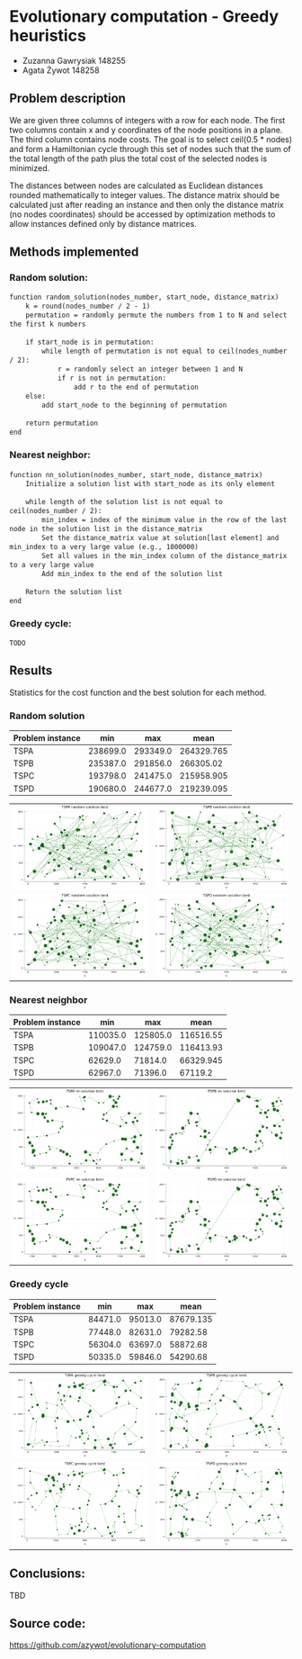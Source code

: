 # Evolutionary computation - Greedy heuristics
- Zuzanna Gawrysiak 148255
- Agata Żywot 148258

## Problem description
We are given three columns of integers with a row for each node. The first two columns contain x and y coordinates of the node positions in a plane. The third column contains node costs. The goal is to select ceil(0.5 * nodes)  and form a Hamiltonian cycle through this set of nodes such that the
sum of the total length of the path plus the total cost of the selected nodes is minimized.

The distances between nodes are calculated as Euclidean distances rounded mathematically to integer values. The distance matrix should be calculated just after reading an instance and then only the distance matrix (no nodes coordinates) should be accessed by optimization methods to allow
instances defined only by distance matrices.

## Methods implemented 
### Random solution:
```
function random_solution(nodes_number, start_node, distance_matrix)
    k = round(nodes_number / 2 - 1)
    permutation = randomly permute the numbers from 1 to N and select the first k numbers

    if start_node is in permutation:
        while length of permutation is not equal to ceil(nodes_number / 2):
            r = randomly select an integer between 1 and N
            if r is not in permutation:
                add r to the end of permutation
    else:
        add start_node to the beginning of permutation

    return permutation
end
```
### Nearest neighbor:
```
function nn_solution(nodes_number, start_node, distance_matrix)
    Initialize a solution list with start_node as its only element

    while length of the solution list is not equal to ceil(nodes_number / 2):
        min_index = index of the minimum value in the row of the last node in the solution list in the distance_matrix
        Set the distance_matrix value at solution[last element] and min_index to a very large value (e.g., 1000000)
        Set all values in the min_index column of the distance_matrix to a very large value
        Add min_index to the end of the solution list

    Return the solution list
end

```
### Greedy cycle:
```
TODO
```

## Results
Statistics for the cost function and the best solution for each method. 
### Random solution
| Problem instance | min         | max         | mean        | 
| -----------      | ----------- | ----------- | ----------- |
| TSPA             | 238699.0    | 293349.0    | 264329.765  |
| TSPB             | 235387.0    | 291856.0    | 266305.02   |
| TSPC             | 193798.0    | 241475.0    | 215958.905  |
| TSPD             | 190680.0    | 244677.0    | 219239.095  |



| | |
|:-------------------------:|:-------------------------:|
|![Alt text](image.png)| ![Alt text](image-1.png)|
|![Alt text](image-2.png)| ![Alt text](image-3.png)|

### Nearest neighbor
| Problem instance | min         | max         | mean        | 
| -----------      | ----------- | ----------- | ----------- |
| TSPA             | 110035.0    | 125805.0    | 116516.55   |
| TSPB             | 109047.0    | 124759.0    | 116413.93   |
| TSPC             | 62629.0     | 71814.0     | 66329.945   |
| TSPD             | 62967.0     | 71396.0     | 67119.2     |



| | |
|:-------------------------:|:-------------------------:|
|![Alt text](image-4.png)| ![Alt text](image-5.png)|
|![Alt text](image-6.png)| ![Alt text](image-7.png)|


### Greedy cycle
| Problem instance | min         | max         | mean        | 
| -----------      | ----------- | ----------- | ----------- |
| TSPA             | 84471.0     | 95013.0     | 87679.135   |
| TSPB             | 77448.0     | 82631.0     | 79282.58    |
| TSPC             | 56304.0     | 63697.0     | 58872.68    |
| TSPD             | 50335.0     | 59846.0     | 54290.68    |



| | |
|:-------------------------:|:-------------------------:|
|![Alt text](image-8.png)|![Alt text](image-9.png)|
|![Alt text](image-10.png)|![Alt text](image-11.png)|

## Conclusions:
TBD

## Source code:
https://github.com/azywot/evolutionary-computation
